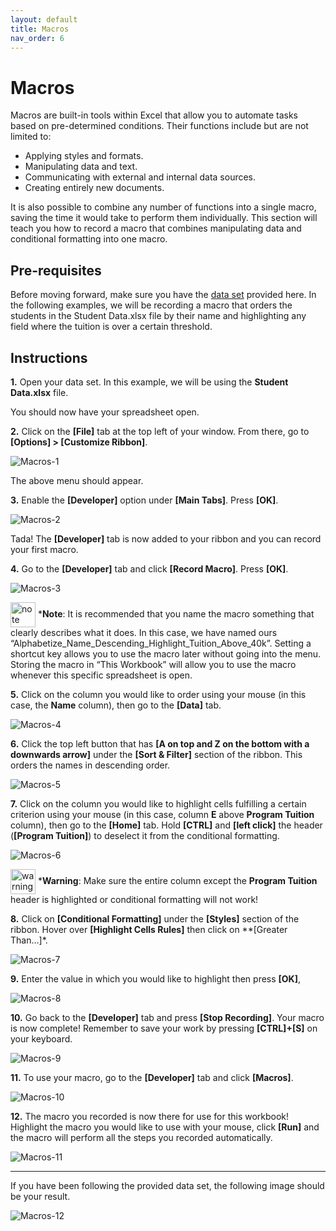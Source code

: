 ```yaml
---
layout: default
title: Macros
nav_order: 6
---
```

# Macros

Macros are built-in tools within Excel that allow you to automate tasks based on pre-determined conditions. Their functions include but are not limited to:

* Applying styles and formats.
* Manipulating data and text.
* Communicating with external and internal data sources.
* Creating entirely new documents.

It is also possible to combine any number of functions into a single macro, saving the time it would take to perform them individually. This section will teach you how to record a macro that combines manipulating data and conditional formatting into one macro.

## Pre-requisites

Before moving forward, make sure you have the [data set](https://drive.google.com/drive/folders/1MX3XusQiBKHx3X8Kf6P3lRY2Q1pZcjB9?usp=sharing) provided here. In the following examples, we will be recording a macro that orders the students in the Student Data.xlsx file by their name and highlighting any field where the tuition is over a certain threshold.

## Instructions

**1.** Open your data set. In this example, we will be using the **Student Data.xlsx** file.

You should now have your spreadsheet open.

**2.** Click on the **[File]** tab at the top left of your window. From there, go to **[Options] > [Customize Ribbon]**.

![Macros-1](https://github.com/nickluong-dev/Excel-Instruction-Guide/blob/gh-pages/assets/images/Macros-1.png?raw=true "Macros-1")

The above menu should appear.

**3.** Enable the **[Developer]** option under **[Main Tabs]**. Press **[OK]**. 

![Macros-2](https://github.com/nickluong-dev/Excel-Instruction-Guide/blob/gh-pages/assets/images/Macros-2.png?raw=true "Macros-2")

Tada! The **[Developer]** tab is now added to your ribbon and you can record your first macro.

**4.** Go to the **[Developer]** tab and click **[Record Macro]**. Press **[OK]**.

![Macros-3](https://github.com/nickluong-dev/Excel-Instruction-Guide/blob/gh-pages/assets/images/Macros-3.png?raw=true "Macros-3")

<img src="https://github.com/nickluong-dev/Excel-Instruction-Guide/blob/gh-pages/assets/images/note.png?raw=true" alt="note" width="40px" height="40px" style="vertical-align:middle;"> ***Note**: It is recommended that you name the macro something that clearly describes what it does. In this case, we have named ours “Alphabetize_Name_Descending_Highlight_Tuition_Above_40k”. Setting a shortcut key allows you to use the macro later without going into the menu. Storing the macro in “This Workbook” will allow you to use the macro whenever this specific spreadsheet is open.

**5.** Click on the column you would like to order using your mouse (in this case, the **Name** column), then go to the **[Data]** tab. 

![Macros-4](https://github.com/nickluong-dev/Excel-Instruction-Guide/blob/gh-pages/assets/images/Macros-4.png?raw=true "Macros-4")

**6.** Click the top left button that has **[A on top and Z on the bottom with a downwards arrow]** under the **[Sort & Filter]** section of the ribbon. This orders the names in descending order.

![Macros-5](https://github.com/nickluong-dev/Excel-Instruction-Guide/blob/gh-pages/assets/images/Macros-5.png?raw=true "Macros-5")

**7.** Click on the column you would like to highlight cells fulfilling a certain criterion using your mouse (in this case, column **E** above **Program Tuition** column), then go to the **[Home]** tab. Hold **[CTRL]** and **[left click]** the header (**[Program Tuition]**) to deselect it from the conditional formatting.

![Macros-6](https://github.com/nickluong-dev/Excel-Instruction-Guide/blob/gh-pages/assets/images/Macros-6.png?raw=true "Macros-6")

<img src="https://github.com/nickluong-dev/Excel-Instruction-Guide/blob/gh-pages/assets/images/warning.png?raw=true" alt="warning" width="40px" height="40px" style="vertical-align:middle;"> ***Warning**: Make sure the entire column except the **Program Tuition** header is highlighted or conditional formatting will not work!

**8.** Click on **[Conditional Formatting]** under the **[Styles]** section of the ribbon. Hover over **[Highlight Cells Rules]** then click on **[Greater Than…]*.

![Macros-7](https://github.com/nickluong-dev/Excel-Instruction-Guide/blob/gh-pages/assets/images/Macros-7.png?raw=true "Macros-7")

**9.** Enter the value in which you would like to highlight then press **[OK]**,

![Macros-8](https://github.com/nickluong-dev/Excel-Instruction-Guide/blob/gh-pages/assets/images/Macros-8.png?raw=true "Macros-8")

**10.** Go back to the **[Developer]** tab and press **[Stop Recording]**. Your macro is now complete! Remember to save your work by pressing **[CTRL]+[S]** on your keyboard.

![Macros-9](https://github.com/nickluong-dev/Excel-Instruction-Guide/blob/gh-pages/assets/images/Macros-9.png?raw=true "Macros-9")

**11.** To use your macro, go to the **[Developer]** tab and click **[Macros]**.

![Macros-10](https://github.com/nickluong-dev/Excel-Instruction-Guide/blob/gh-pages/assets/images/Macros-10.png?raw=true "Macros-10")

**12.** The macro you recorded is now there for use for this workbook! Highlight the macro you would like to use with your mouse, click **[Run]** and the macro will perform all the steps you recorded automatically.

![Macros-11](https://github.com/nickluong-dev/Excel-Instruction-Guide/blob/gh-pages/assets/images/Macros-11.png?raw=true "Macros-11")

---

If you have been following the provided data set, the following image should be your result.

![Macros-12](https://github.com/nickluong-dev/Excel-Instruction-Guide/blob/gh-pages/assets/images/Macros-12.png?raw=true "Macros-12")
